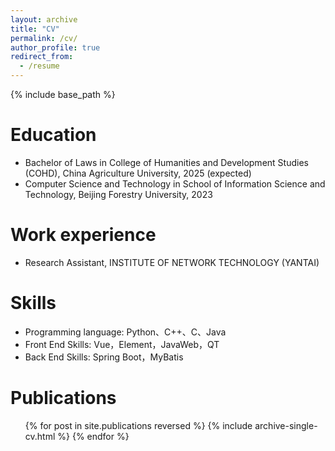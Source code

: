 ```yaml
---
layout: archive
title: "CV"
permalink: /cv/
author_profile: true
redirect_from:
  - /resume
---
```


{% include base_path %}

Education
======
* Bachelor of Laws in College of Humanities and Development Studies (COHD), China Agriculture University, 2025 (expected)
* Computer Science and Technology in School of Information Science and Technology, Beijing Forestry University, 2023

Work experience
======
* Research Assistant, INSTITUTE OF NETWORK TECHNOLOGY (YANTAI)

Skills
======
* Programming language: Python、C++、C、Java
* Front End Skills: Vue，Element，JavaWeb，QT
* Back End Skills: Spring Boot，MyBatis


Publications
======
  <ul>{% for post in site.publications reversed %}
    {% include archive-single-cv.html %}
  {% endfor %}</ul>

